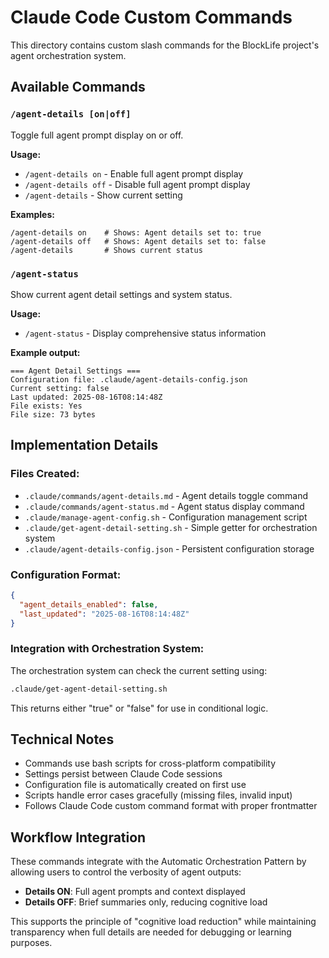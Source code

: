 # Claude Code Custom Commands

This directory contains custom slash commands for the BlockLife project's agent orchestration system.

## Available Commands

### `/agent-details [on|off]`
Toggle full agent prompt display on or off.

**Usage:**
- `/agent-details on` - Enable full agent prompt display
- `/agent-details off` - Disable full agent prompt display 
- `/agent-details` - Show current setting

**Examples:**
```
/agent-details on    # Shows: Agent details set to: true
/agent-details off   # Shows: Agent details set to: false
/agent-details       # Shows current status
```

### `/agent-status`
Show current agent detail settings and system status.

**Usage:**
- `/agent-status` - Display comprehensive status information

**Example output:**
```
=== Agent Detail Settings ===
Configuration file: .claude/agent-details-config.json
Current setting: false
Last updated: 2025-08-16T08:14:48Z
File exists: Yes
File size: 73 bytes
```

## Implementation Details

### Files Created:
- `.claude/commands/agent-details.md` - Agent details toggle command
- `.claude/commands/agent-status.md` - Agent status display command
- `.claude/manage-agent-config.sh` - Configuration management script
- `.claude/get-agent-detail-setting.sh` - Simple getter for orchestration system
- `.claude/agent-details-config.json` - Persistent configuration storage

### Configuration Format:
```json
{
  "agent_details_enabled": false,
  "last_updated": "2025-08-16T08:14:48Z"
}
```

### Integration with Orchestration System:
The orchestration system can check the current setting using:
```bash
.claude/get-agent-detail-setting.sh
```

This returns either "true" or "false" for use in conditional logic.

## Technical Notes

- Commands use bash scripts for cross-platform compatibility
- Settings persist between Claude Code sessions
- Configuration file is automatically created on first use
- Scripts handle error cases gracefully (missing files, invalid input)
- Follows Claude Code custom command format with proper frontmatter

## Workflow Integration

These commands integrate with the Automatic Orchestration Pattern by allowing users to control the verbosity of agent outputs:

- **Details ON**: Full agent prompts and context displayed
- **Details OFF**: Brief summaries only, reducing cognitive load

This supports the principle of "cognitive load reduction" while maintaining transparency when full details are needed for debugging or learning purposes.